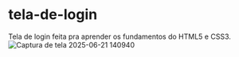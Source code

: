 # tela-de-login
Tela de login feita pra aprender os fundamentos do HTML5 e CSS3.
![Captura de tela 2025-06-21 140940](https://github.com/user-attachments/assets/9ffa6735-6f59-458b-bbee-ab243ff571d9)
